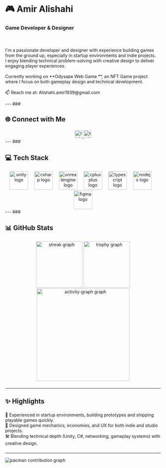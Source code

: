 <h1 align="left">🎮 Amir Alishahi</h1>

###

<h3 align="left">Game Developer & Designer</h3>

###

<br clear="both">

<p align="left">I'm a passionate developer and designer with experience building games from the ground up, especially in startup environments and indie projects.<br>I enjoy blending technical problem-solving with creative design to deliver engaging player experiences.<br><br>Currently working on **Odysape Web Game **, an NFT Game project where I focus on both gameplay design and technical development.<br><br>📫 Reach me at: Alishahi.amir1939@gmail.com</p>
---
###

<h2 align="left">🌐 Connect with Me</h2>

###

<div align="center">
  <a href="https://linkedin.com/in/amir-alishahi" target="_blank">
    <img src="https://img.shields.io/static/v1?message=LinkedIn&logo=linkedin&label=&color=0077B5&logoColor=white&labelColor=&style=for-the-badge" height="25" alt="linkedin logo"  />
  </a>
  <a href="twitter.com/the_drdev" target="_blank">
    <img src="https://img.shields.io/static/v1?message=Twitter&logo=twitter&label=&color=1DA1F2&logoColor=white&labelColor=&style=for-the-badge" height="25" alt="twitter logo"  />
  </a>
</div>
---
###

<h2 align="left">💻 Tech Stack</h2>

###

<div align="center">
  <img src="https://cdn.jsdelivr.net/gh/devicons/devicon/icons/unity/unity-original.svg" height="60" alt="unity logo"  />
  <img width="12" />
  <img src="https://cdn.jsdelivr.net/gh/devicons/devicon/icons/csharp/csharp-original.svg" height="60" alt="csharp logo"  />
  <img width="12" />
  <img src="https://cdn.jsdelivr.net/gh/devicons/devicon/icons/unrealengine/unrealengine-original.svg" height="60" alt="unrealengine logo"  />
  <img width="12" />
  <img src="https://cdn.jsdelivr.net/gh/devicons/devicon/icons/cplusplus/cplusplus-original.svg" height="60" alt="cplusplus logo"  />
  <img width="12" />
  <img src="https://skillicons.dev/icons?i=ts" height="60" alt="typescript logo"  />
  <img width="12" />
  <img src="https://cdn.jsdelivr.net/gh/devicons/devicon/icons/nodejs/nodejs-original.svg" height="60" alt="nodejs logo"  />
  <img width="12" />
  <img src="https://cdn.jsdelivr.net/gh/devicons/devicon/icons/figma/figma-original.svg" height="60" alt="figma logo"  />
</div>
---
###

<h2 align="left">📊 GitHub Stats</h2>

###

<div align="center">
  <img src="https://streak-stats.demolab.com?user=Dr-developer&locale=en&mode=daily&theme=dracula&hide_border=false&border_radius=5&order=3" height="150" alt="streak graph"  />
  <img src="https://github-profile-trophy.vercel.app?username=Dr-developer&theme=dracula&column=-1&row=1&margin-w=8&margin-h=8&no-bg=false&no-frame=false&order=4" height="150" alt="trophy graph"  />
  <img src="https://github-readme-activity-graph.vercel.app/graph?username=Dr-developer&radius=16&theme=dracula&area=true&order=5" height="300" alt="activity-graph graph"  />
</div>

###
---
<h2 align="left">✨ Highlights</h2>

###

<p align="left">🚀 Experienced in startup environments, building prototypes and shipping playable games quickly.<br>    🎨 Designed game mechanics, economies, and UX for both indie and studio projects.<br>    🛠 Blending technical depth (Unity, C#, networking, gameplay systems) with creative design.</p>

###
---
<picture>
  <source media="(prefers-color-scheme: dark)" srcset="https://raw.githubusercontent.com/Dr-developer/Dr-developer/output/pacman-contribution-graph-dark.svg">
  <source media="(prefers-color-scheme: light)" srcset="https://raw.githubusercontent.com/Dr-developer/Dr-developer/output/pacman-contribution-graph.svg">
  <img alt="pacman contribution graph" src="https://raw.githubusercontent.com/Dr-developer/Dr-developer/output/pacman-contribution-graph.svg">
</picture>

###
